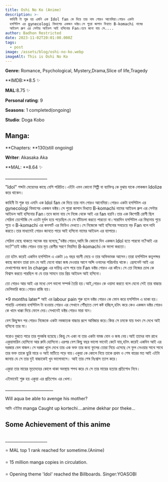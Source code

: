 ```yaml
---
title: Oshi No Ko (Anime)
description: >-
  কাহিনী টা শুরু হয় এমনি এক Idol fan কে দিয়ে তার নাম গোরও আনেমিয়া।গোরও একটা
  হসপিটাল এর gynecologi বিভাগের একজন ডক্টর।সে পুরো জাপান বিখ্যাত B-komachi নামের
  আইডল গ্রুপ এর সেন্টার আইডল আই হসিনোর Fan।তবে জানা যায় সে....
author: Badhon Restricted
date: 2023-11-02T20:01:00.000Z
tags:
  - post
image: /assets/blog/oshi-no-ko.webp
imageAlt: This is Oshi No Ko
---
```

**Genre:** Romance, Psychological, Mystery,Drama,Slice of life,Tragedy


**IMDB:**8.5 ✨


**MAL**:8.75 ✨


**Personal rating**: 9


**Seasons**: 1 completed(ongoing)


**Studio**: Doga Kobo



## Manga:


**Chapters: **130(still ongoing)


**Writer**: Akasaka Aka


**MAL: **8.64 ✨


\_\_\_\_\_\_\_\_\_\_\_\_\_\_\_\_\_\_\_\__


"Idol" শব্দটা মেয়েদের কাছে বেশি পরিচিত।এইটা এমন কোনো শিল্পী বা ব্যাক্তিত্ব কে বুঝায় যাকে লোকজন Idolize করে থাকেন।

কাহিনী টা শুরু হয় এমনি এক Idol fan কে দিয়ে তার নাম গোরও আনেমিয়া।গোরও একটা হসপিটাল এর gynecologi বিভাগের একজন ডক্টর।সে পুরো জাপান বিখ্যাত B-komachi নামের আইডল গ্রুপ এর সেন্টার আইডল আই হসিনোর Fan।তবে জানা যায় সে নিজে থেকে আই এর fan হয়নি।তার এক কিশোরী রোগী ছিল সেরিনা তেন্দৌজি সে এতটা দুর্বল হয়ে পড়েছিল যে সে হাঁটাচলা করতে পারতো না।সারাদিন হসপিটাল এর বিছানায় শুয়ে শুয়ে ও B-komachi এর কনসার্ট এর ভিডিও দেখতে।সে নিজেকে আই হসিনোর সবচেয়ে বড় Fan বলে দাবি করতে।তার মাধ্যমেই গোরও জানতে পারে আই হসিনো নামের আইডল এর ব্যাপারে।

সেরিনা বেছে থাকতে অনেক বার বলেছে,"ডক্টর গোরও,আমি কি কোনো দিন একজন Idol হতে পারবো না?আই এর মত?"তাই ডক্টর গোরও তার মৃত রোগীর সরণে নিয়মিত B-komachi কে ফলো করতো।

তো হটাৎ করেই একদিন হসপিটাল এ একটা ১৬ বছর বয়সী মেয়ে ও তার অভিভাবক আসেন।তারা হসপিটাল কতৃপক্ষর কাছে জানান তারা চান যে আই যেনো বাচ্চা জন্ম দেওয়ার আগে অব্দি ওনাদের পরিচর্যায় থাকে। প্রেগনেন্ট আই এর দেখাশোনার জন্য In charge এর দায়িত্ব এসে পরে তার Fan ডক্টর গোরও এর কাঁধে।সে তো নিজের চোখ কে বিশ্বাস করতে পারছিল না যে তার সামনে তার প্রিয় আইডল আই হসিনো।

তো গোরও আর আই এর মধ্যে বেশ ভালো সম্পর্ক তৈরি হয়।আই,গোরও কে ওয়াদা করতে বলে যেনো সেই তার বাচ্চার ডেলিভারি করে।গোরও রাজি হয়।

\*9 months later\*
আই এর labour pain শুরু হলে ডক্টর গোরও কে ফোন করে হসপিটাল এ ডাকা হয়।পাহাড়ি এলাকায় হসপিটাল টা হওয়ায় গোরও এর সেখানে পৌঁছাতে বেশ কষ্ট হচ্ছিল,হটাৎ করে কেও একজন ডক্টর গোরও কে খাদে ধাক্কা দিয়ে ফেলে দেয়।সেখানেই ডক্টর গোরও মারা যান।

বেশ কিছুক্ষন পর গোরও নিজেকে একটা নবজাতক বাচ্চার রূপে আবিষ্কার করে।কিন্ত সে চমকে যায় যখন সে দেখে আই হসিনো তার মা।

গরোও বুঝতে পারে তার পুনর্জন্ম হয়েছে।কিন্তু সে একা না তার একটা যমজ বোন ও জন্ম নেয়।আই তাদের নাম রাখে একুয়ামারিন হোসিনো আর রুবি হোসিনো।এরপর বেশ কিছু বছর ভালো ভাবেই কেটে যায়,হটাৎ করেই একদিন আই এর দরজার বেল বাজল।সে দরজা খুলে দেখে তার এক ভক্ত তার জন্য ফুলের তোরা নিয়ে এসেছে সে ফুল নেওয়ার সাথে সাথে তার ভক্ত তাকে ছুরি মারে ও আই মাটিতে পড়ে যায়।একুয়া কে কোলে নিয়ে তাকে প্রথম ও শেষ বারের মত আই এইটা জানায় যে সে তার দুই বাচ্চাকেই খুব ভালোবাসে। আই তার শেষ নিঃশ্বাস ত্যাগ করে।

একুয়া তার মায়ের মৃতদেহের কোলে থাকা অবস্থায় শপথ
করে যে সে তার মায়ের হত্যার প্রতিশোধ নিবে।

এইভাবেই শুরু হয় একুয়া এর প্রতিশোধ এর খেলা।


\_\_\_\_\_\_\_\_\_\_\_\_\_\_\_\_\_\_\_\_\_\_\_\_


Will aqua be able to avenge his mother?



আমি এইটার manga Caught up kortechi....anime dekhar por theke...

## Some Achievement of this anime

## 
\_\_\_\_\_\_\_\_\_\_\_\_\_\_\_\_\_\_\_\__


⭐ MAL top 1 rank reached for sometime.(Anime)

⭐ 15 million manga copies in circulation.

⭐ Opening theme 'Idol' reached the Billboards.
Singer:YOASOBI
